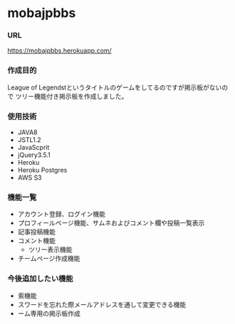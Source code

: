 # mobajpbbs
### URL
https://mobajpbbs.herokuapp.com/
### 作成目的
League of Legendstというタイトルのゲームをしてるのですが掲示板がないので
ツリー機能付き掲示板を作成しました。
### 使用技術 
- JAVA8
- JSTL1.2
- JavaScprit
- jQuery3.5.1
- Heroku
- Heroku Postgres
- AWS S3
### 機能一覧
- アカウント登録、ログイン機能
- プロフィールページ機能、サムネおよびコメント欄や投稿一覧表示
- 記事投稿機能
- コメント機能
  - ツリー表示機能
- チームページ作成機能
### 今後追加したい機能
- 索機能
- スワードを忘れた際メールアドレスを通して変更できる機能
- ーム専用の掲示板作成
